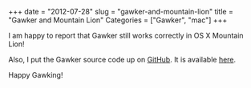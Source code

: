 +++
date = "2012-07-28"
slug = "gawker-and-mountain-lion"
title = "Gawker and Mountain Lion"
Categories = ["Gawker", "mac"]
+++

I am happy to report that Gawker still works correctly in OS X Mountain Lion!

Also, I put the Gawker source code up on [GitHub](http://github.com/). It is available [here](https://github.com/wnka/Gawker).

Happy Gawking!
